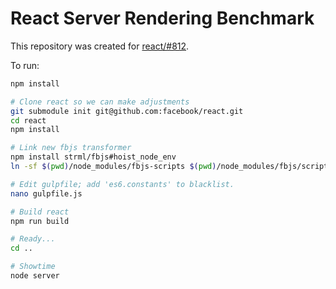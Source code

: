 # React Server Rendering Benchmark

This repository was created for [react/#812](https://github.com/facebook/react/issues/812).

To run:

```bash
npm install

# Clone react so we can make adjustments
git submodule init git@github.com:facebook/react.git
cd react
npm install

# Link new fbjs transformer
npm install strml/fbjs#hoist_node_env
ln -sf $(pwd)/node_modules/fbjs-scripts $(pwd)/node_modules/fbjs/scripts

# Edit gulpfile; add 'es6.constants' to blacklist.
nano gulpfile.js

# Build react
npm run build

# Ready...
cd ..

# Showtime
node server
```

